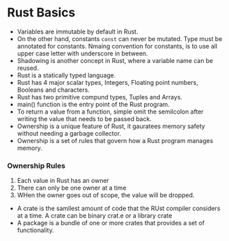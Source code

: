# Rust Basics

- Variables are immutable by default in Rust.
- On the other hand, constants `const` can never be mutated. Type must be annotated for constants. Nmaing convention for constants, is to use all upper case letter with underscore in between.
- Shadowing is another concept in Rust, where a variable name can be reused.
- Rust is a statically typed language.
- Rust has 4 major scalar types, Integers, Floating point numbers, Booleans and characters.
- Rust has two primitive compund types, Tuples and Arrays.
- main() function is the entry point of the Rust program.
- To return a value from a function, simple omit the semilcolon after writing the value that needs to be passed back.
- Ownership is a unique feature of Rust, it gauratees memory safety without needing a garbage collector.
- Ownership is a set of rules that govern how a Rust program manages memory.


### Ownership Rules

1) Each value in Rust has an owner
2) There can only be one owner at a time
3) WHen the owner goes out of scope, the value will be dropped.


- A crate is the samllest amount of code that the RUst compiler considers at a time. A crate can be binary crat.e or a library crate
- A package is a bundle of one or more crates that provides a set of functionality.